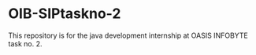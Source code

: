 # OIB-SIPtaskno-2
This repository is for the java development internship at OASIS INFOBYTE task no. 2.
